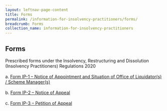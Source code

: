 ```yaml
---
layout: leftnav-page-content
title: Forms
permalink: /information-for-insolvency-practitioners/forms/
breadcrumb: Forms
collection_name: information-for-insolvency-practitioners
---
```


**Forms**<br>
---
Prescribed forms under the Insolvency, Restructuring and Dissolution (Insolvency Practitioners) Regulations 2020
<br><br>
a. <a href="/files/Form IP-1 - Notice of Appointment and Situation of Office of Liquidator(s). Scheme Manager(s).docx" target="_blank">Form IP-1 – Notice of Appointment and Situation of Office of Liquidator(s) / Scheme Manager(s)</a>
<br><br>
b. <a href="/files/Form IP-2 - Notice of Appeal.docx" target="_blank">Form IP-2 – Notice of Appeal</a>
<br><br>
c. <a href="/files/Form IP-3 - Petition of Appeal.docx" target="_blank">Form IP-3 – Petition of Appeal</a>
<br>

